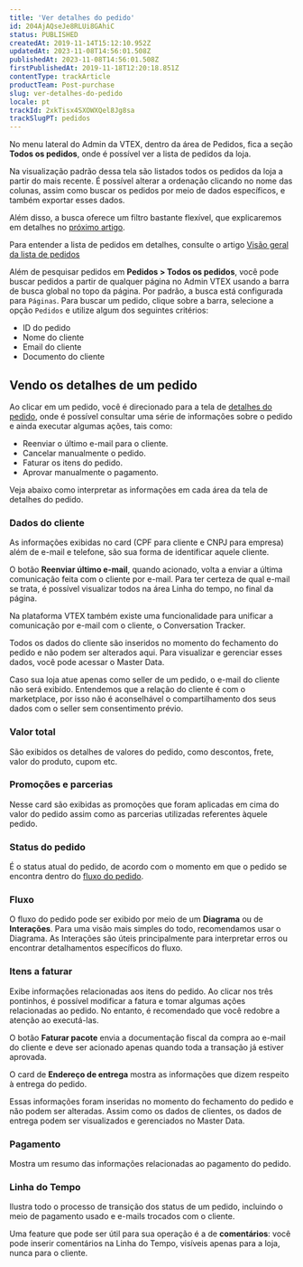 ```yaml
---
title: 'Ver detalhes do pedido'
id: 204AjAQseJe8RLUi8GAhiC
status: PUBLISHED
createdAt: 2019-11-14T15:12:10.952Z
updatedAt: 2023-11-08T14:56:01.508Z
publishedAt: 2023-11-08T14:56:01.508Z
firstPublishedAt: 2019-11-18T12:20:18.851Z
contentType: trackArticle
productTeam: Post-purchase
slug: ver-detalhes-do-pedido
locale: pt
trackId: 2xkTisx4SXOWXQel8Jg8sa
trackSlugPT: pedidos
---
```


No menu lateral do Admin da VTEX, dentro da área de Pedidos, fica a seção __Todos os pedidos__, onde é possível ver a lista de pedidos da loja.

Na visualização padrão dessa tela são listados todos os pedidos da loja a partir do mais recente. É possível alterar a ordenação clicando no nome das colunas, assim como buscar os pedidos por meio de dados específicos, e também exportar esses dados.

Além disso, a busca oferece um filtro bastante flexível, que explicaremos em detalhes no [próximo artigo](https://help.vtex.com/pt/tracks/pedidos--2xkTisx4SXOWXQel8Jg8sa/3cjk655ZzDGICH4rVfgu7O).

Para entender a lista de pedidos em detalhes, consulte o artigo [Visão geral da lista de pedidos](https://help.vtex.com/pt/tutorial/lista-de-pedidos--tutorials_200)

Além de pesquisar pedidos em **Pedidos > Todos os pedidos**, você pode buscar pedidos a partir de qualquer página no Admin VTEX usando a barra de busca global no topo da página. Por padrão, a busca está configurada para `Páginas`. Para buscar um pedido, clique sobre a barra, selecione a opção `Pedidos` e utilize algum dos seguintes critérios:

- ID do pedido
- Nome do cliente
- Email do cliente
- Documento do cliente 

## Vendo os detalhes de um pedido

Ao clicar em um pedido, você é direcionado para a tela de [detalhes do pedido](https://help.vtex.com/pt/tutorial/order-details-page-interface--2Y75n54Cc9VizrlG1N6ZNl), onde é possível consultar uma série de informações sobre o pedido e ainda executar algumas ações, tais como:
- Reenviar o último e-mail para o cliente.
- Cancelar manualmente o pedido.
- Faturar os itens do pedido.
- Aprovar manualmente o pagamento.

Veja abaixo como interpretar as informações em cada área da tela de detalhes do pedido. 

### Dados do cliente

As informações exibidas no card (CPF para cliente e CNPJ para empresa) além de e-mail e telefone, são sua forma de identificar aquele cliente.

O botão __Reenviar último e-mail__, quando acionado, volta a enviar a última comunicação feita com o cliente por e-mail. Para ter certeza de qual e-mail se trata, é possível visualizar todos na área Linha do tempo, no final da página.

Na plataforma VTEX também existe uma funcionalidade para unificar a comunicação por e-mail com o cliente, o Conversation Tracker. 

Todos os dados do cliente são inseridos no momento do fechamento do pedido e não podem ser alterados aqui. Para visualizar e gerenciar esses dados, você pode acessar o Master Data.

<div class="alert alert info">
  Caso sua loja atue apenas como seller de um pedido, o e-mail do cliente não será exibido. Entendemos que a relação do cliente é com o marketplace, por isso não é aconselhável o compartilhamento dos seus dados com o seller sem consentimento prévio. 
  </div>

### Valor total

São exibidos os detalhes de valores do pedido, como descontos, frete, valor do produto, cupom etc.

### Promoções e parcerias

Nesse card são exibidas as promoções que foram aplicadas em cima do valor do pedido assim como as parcerias utilizadas referentes àquele pedido.

### Status do pedido

É o status atual do pedido, de acordo com o momento em que o pedido se encontra dentro do [fluxo do pedido](https://help.vtex.com/pt/tracks/pedidos--2xkTisx4SXOWXQel8Jg8sa/4811ExCe3WrEiRMV3sy9n8).

### Fluxo

O fluxo do pedido pode ser exibido por meio de um __Diagrama__ ou de __Interações__. Para uma visão mais simples do todo, recomendamos usar o Diagrama. As Interações são úteis principalmente para interpretar erros ou encontrar detalhamentos específicos do fluxo.

### Itens a faturar

Exibe informações relacionadas aos itens do pedido. Ao clicar nos três pontinhos, é possível modificar a fatura e tomar algumas ações relacionadas ao pedido. No entanto, é recomendado que você redobre a atenção ao executá-las.

O botão __Faturar pacote__ envia a documentação fiscal da compra ao e-mail do cliente e deve ser acionado apenas quando toda a transação já estiver aprovada.

O card de __Endereço de entrega__ mostra as informações que dizem respeito à entrega do pedido.

Essas informações foram inseridas no momento do fechamento do pedido e não podem ser alteradas. Assim como os dados de clientes, os dados de entrega podem ser visualizados e gerenciados no Master Data.

### Pagamento

Mostra um resumo das informações relacionadas ao pagamento do pedido.

### Linha do Tempo

Ilustra todo o processo de transição dos status de um pedido, incluindo o meio de pagamento usado e e-mails trocados com o cliente.

Uma feature que pode ser útil para sua operação é a de __comentários__: você pode inserir comentários na Linha do Tempo, visíveis apenas para a loja, nunca para o cliente.
